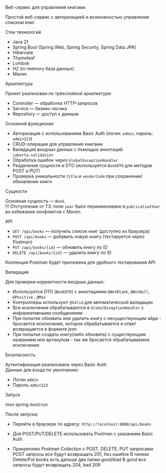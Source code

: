 Веб-сервис для управления книгами

Простой веб-сервис с авторизацией и возможностью управления списком книг.

Стек технологий

- Java 21  
- Spring Boot (Spring Web, Spring Security, Spring Data JPA)  
- Hibernate  
- Thymeleaf  
- Lombok  
- H2 (in-memory база данных)  
- Maven

Архитектура

Проект реализован по трёхслойной архитектуре:
- Controller — обработка HTTP-запросов
- Service — бизнес-логика
- Repository — доступ к данным

Основной функционал

- Авторизация с использованием Basic Auth (логин: `admin`, пароль: `admin123`)
- CRUD-операции для управления книгами
- Валидация входных данных с помощью аннотаций `jakarta.validation`
- Обработка ошибок через `GlobalExceptionHandler`
- Разделение сущности и DTO (используется `BookDTO` для методов POST и PUT)
- Проверка уникальности `title` и `vendorCode` при сохранении/обновлении книги

Сущности

Основная сущность — `Book`.  
!!! Отступление от ТЗ: поле `year` было переименовано в `publicationYear` во избежание конфликтов с Maven.

API

- `GET /api/books` — получить список книг (доступно из браузера)
- `POST /api/books` — добавить новую книгу (тестируется через Postman)
- `PUT /api/books/{id}` — обновить книгу по ID
- `DELETE /api/books/{id}` — удалить книгу по ID

Коллекция Postman будет приложена для удобного тестирования API.

Валидация

Для проверки корректности входных данных:
- Используется DTO (`BookDTO`) с аннотациями `@NotBlank`, `@NotNull`, `@Positive` , `@Max` 
- Контроллеры используют `@Valid` для автоматической валидации
- Все исключения обрабатываются в `GlobalExceptionHandler` с информативными сообщениями
- При попытке обновить или удалить книгу с несуществующим айди - бросается исключение, которое обрабатывается и ответ возвращается в формате json
- При попытке создать книгу(либо обновить) с существующим названием или артикулом - так же бросается обрабатываемое исключение

Безопасность

Аутентификация реализована через Basic Auth  
Данные для входа по умолчанию:
- Логин `admin`
- Пароль `admin123`

Запуск


mvn spring-boot:run


После запуска:
- Перейти в браузере по адресу: `http://localhost:8080/api/books`
- Для POST/PUT/DELETE использовать Postman с указанием Basic Auth

- Прикрепляю Postman Collection с POST, DELETE, PUT запросами
POST запросы все будут возвращать 201, без ошибок
В папках Detete/Put books есть дальше две папки good/bad
В good все запросы будут возвращать 204, bad 209



